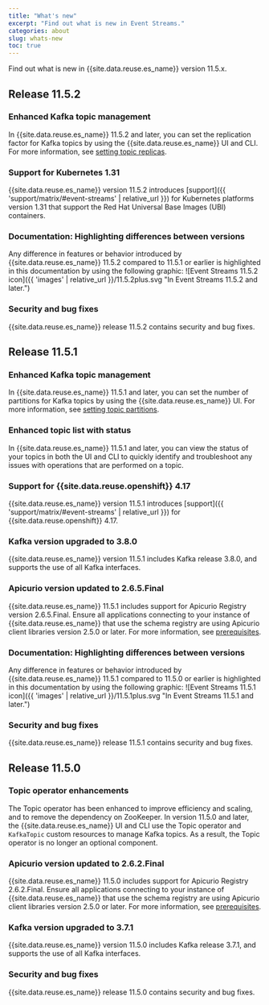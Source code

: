 ```yaml
---
title: "What's new"
excerpt: "Find out what is new in Event Streams."
categories: about
slug: whats-new
toc: true
---
```


Find out what is new in {{site.data.reuse.es_name}} version 11.5.x.


## Release 11.5.2


### Enhanced Kafka topic management

In {{site.data.reuse.es_name}} 11.5.2 and later, you can set the replication factor for Kafka topics by using the {{site.data.reuse.es_name}} UI and CLI. For more information, see [setting topic replicas](../../getting-started/managing-topics/#setting-topic-replicas).

### Support for Kubernetes 1.31

{{site.data.reuse.es_name}} version 11.5.2 introduces [support]({{ 'support/matrix/#event-streams' | relative_url }}) for Kubernetes platforms version 1.31 that support the Red Hat Universal Base Images (UBI) containers.

### Documentation: Highlighting differences between versions

Any difference in features or behavior introduced by {{site.data.reuse.es_name}} 11.5.2 compared to 11.5.1 or earlier is highlighted in this documentation by using the following graphic: ![Event Streams 11.5.2 icon]({{ 'images' | relative_url }}/11.5.2plus.svg "In Event Streams 11.5.2 and later.")

### Security and bug fixes

{{site.data.reuse.es_name}} release 11.5.2 contains security and bug fixes.

## Release 11.5.1

### Enhanced Kafka topic management

In {{site.data.reuse.es_name}} 11.5.1 and later, you can set the number of partitions for Kafka topics by using the {{site.data.reuse.es_name}} UI. For more information, see [setting topic partitions](../../getting-started/managing-topics/#setting-topic-partitions).

### Enhanced topic list with status

In {{site.data.reuse.es_name}} 11.5.1 and later, you can view the status of your topics in both the UI and CLI to quickly identify and troubleshoot any issues with operations that are performed on a topic.

### Support for {{site.data.reuse.openshift}} 4.17

{{site.data.reuse.es_name}} version 11.5.1 introduces [support]({{ 'support/matrix/#event-streams' | relative_url }}) for {{site.data.reuse.openshift}} 4.17.

### Kafka version upgraded to 3.8.0

{{site.data.reuse.es_name}} version 11.5.1 includes Kafka release 3.8.0, and supports the use of all Kafka interfaces.

### Apicurio version updated to 2.6.5.Final

{{site.data.reuse.es_name}} 11.5.1 includes support for Apicurio Registry version 2.6.5.Final. Ensure all applications connecting to your instance of {{site.data.reuse.es_name}} that use the schema registry are using Apicurio client libraries version 2.5.0 or later. For more information, see [prerequisites](../../installing/prerequisites#schema-requirements).

### Documentation: Highlighting differences between versions

Any difference in features or behavior introduced by {{site.data.reuse.es_name}} 11.5.1 compared to 11.5.0 or earlier is highlighted in this documentation by using the following graphic: ![Event Streams 11.5.1 icon]({{ 'images' | relative_url }}/11.5.1plus.svg "In Event Streams 11.5.1 and later.")

### Security and bug fixes

{{site.data.reuse.es_name}} release 11.5.1 contains security and bug fixes.

## Release 11.5.0

### Topic operator enhancements

The Topic operator has been enhanced to improve efficiency and scaling, and to remove the dependency on ZooKeeper. In version 11.5.0 and later, the {{site.data.reuse.es_name}} UI and CLI use the Topic operator and `KafkaTopic` custom resources to manage Kafka topics. As a result, the Topic operator is no longer an optional component.

### Apicurio version updated to 2.6.2.Final

{{site.data.reuse.es_name}} 11.5.0 includes support for Apicurio Registry 2.6.2.Final. Ensure all applications connecting to your instance of {{site.data.reuse.es_name}} that use the schema registry are using Apicurio client libraries version 2.5.0 or later. For more information, see [prerequisites](../../installing/prerequisites#schema-requirements).

### Kafka version upgraded to 3.7.1

{{site.data.reuse.es_name}} version 11.5.0 includes Kafka release 3.7.1, and supports the use of all Kafka interfaces.

### Security and bug fixes

{{site.data.reuse.es_name}} release 11.5.0 contains security and bug fixes.


